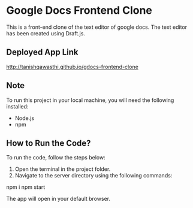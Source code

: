 # Google Docs Frontend Clone

This is a front-end clone of the text editor of google docs. The text editor has been created using Draft.js.

## Deployed App Link
http://tanishqawasthi.github.io/gdocs-frontend-clone

## Note
To run this project in your local machine, you will need the following installed:
- Node.js
- npm

## How to Run the Code?
To run the code, follow the steps below:

1. Open the terminal in the project folder.
2. Navigate to the server directory using the following commands:

npm i
npm start


The app will open in your default browser.
